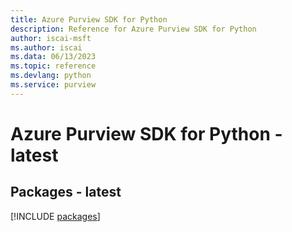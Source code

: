 ```yaml
---
title: Azure Purview SDK for Python
description: Reference for Azure Purview SDK for Python
author: iscai-msft
ms.author: iscai
ms.data: 06/13/2023
ms.topic: reference
ms.devlang: python
ms.service: purview
---
```

# Azure Purview SDK for Python - latest
## Packages - latest
[!INCLUDE [packages](purview-index.md)]